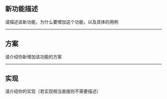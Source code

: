 ## 新功能描述

请描述该新功能，为什么要增加这个功能，以及具体的用例

---

## 方案

请介绍你新增加该功能的方案

---

## 实现

请介绍你的实现（若实现相当直接则不需要描述）
